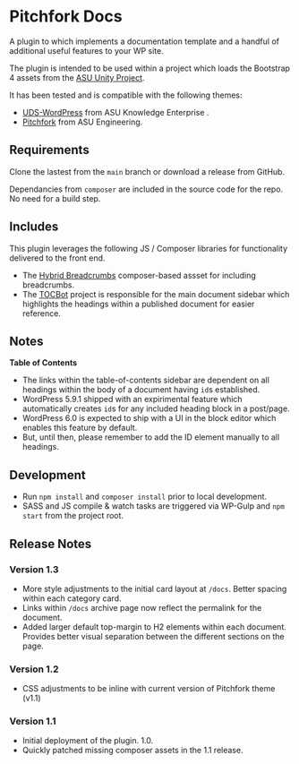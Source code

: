 # Pitchfork Docs

A plugin to which implements a documentation template and a handful of additional useful features to your WP site. 

The plugin is intended to be used within a project which loads the Bootstrap 4 assets from the [ASU Unity Project](https://github.com/asu-ke-web-services/UDS-WordPress-Theme). 

It has been tested and is compatible with the following themes:

- [UDS-WordPress](https://github.com/asu-ke-web-services/UDS-WordPress-Theme) from ASU Knowledge Enterprise . 
- [Pitchfork](https://github.com/asuengineering/pitchfork) from ASU Engineering.

## Requirements

Clone the lastest from the `main` branch or download a release from GitHub. 

Dependancies from `composer` are included in the source code for the repo. No need for a build step. 

## Includes

This plugin leverages the following JS / Composer libraries for functionality delivered to the front end.

- The [Hybrid Breadcrumbs](https://github.com/themehybrid/hybrid-breadcrumbs) composer-based assset for including breadcrumbs.
- The [TOCBot](https://github.com/tscanlin/tocbot) project is responsible for the main document sidebar which highlights the headings within a published document for easier reference. 

## Notes

**Table of Contents**
- The links within the table-of-contents sidebar are dependent on all headings within the body of a document having `id`s established.
- WordPress 5.9.1 shipped with an expirimental feature which automatically creates `id`s for any included heading block in a post/page.
- WordPress 6.0 is expected to ship with a UI in the block editor which enables this feature by default.
- But, until then, please remember to add the ID element manually to all headings. 

## Development

- Run `npm install` and `composer install` prior to local development.
- SASS and JS compile & watch tasks are triggered via WP-Gulp and `npm start` from the project root.

## Release Notes

### Version 1.3

- More style adjustments to the initial card layout at `/docs`. Better spacing within each category card.
- Links within `/docs` archive page now reflect the permalink for the document.
- Added larger default top-margin to H2 elements within each document. Provides better visual separation between the different sections on the page.

### Version 1.2

- CSS adjustments to be inline with current version of Pitchfork theme (v1.1)

### Version 1.1

- Initial deployment of the plugin. 1.0.
- Quickly patched missing composer assets in the 1.1 release. 

